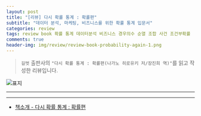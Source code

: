 ```yaml
---  
layout: post  
title: "[리뷰] 다시 확률 통계 : 확률편"  
subtitle: "데이터 분석, 마케팅, 비즈니스를 위한 확률 통계 입문서"  
categories: review  
tags: review book 확률 통계 데이터분석 비즈니스 경우의수 순열 조합 사건 조건부확률     
comments: true  
header-img: img/review/review-book-probability-again-1.png
---  
```

  
> `길벗` 출판사의 `"다시 확률 통계 : 확률편(나가노 히로유키 저/장진희 역)"`를 읽고 작성한 리뷰입니다.  

![표지](https://theorydb.github.io/assets/img/review/review-book-probability-again-1.png)  

---

---

* [책소개 - 다시 확률 통계 : 확률편](http://www.yes24.com/Product/Goods/90927118)
